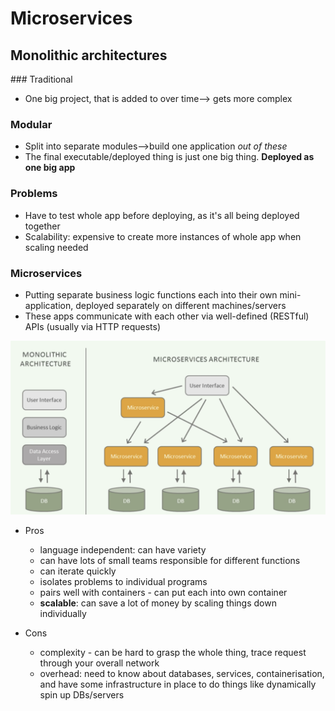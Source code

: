 # Microservices

## Monolithic architectures


### Traditional

* One big project, that is added to over time--> gets more complex

### Modular

* Split into separate modules-->build one application _out of these_
* The final executable/deployed thing is just one big thing. **Deployed as one big app**

### Problems

* Have to test whole app before deploying, as it's all being deployed together
* Scalability: expensive to create more instances of whole app when scaling needed

### Microservices

* Putting separate business logic functions each into their own mini-application, deployed separately on different machines/servers
* These apps communicate with each other via well-defined (RESTful) APIs (usually via HTTP requests)

![microservices](images/2019/03/microservices.png)

* Pros
  - language independent: can have variety
  - can have lots of small teams responsible for different functions
  - can iterate quickly
  - isolates problems to individual programs
  - pairs well with containers - can put each into own container
  - **scalable**: can save a lot of money by scaling things down individually

* Cons
  - complexity - can be hard to grasp the whole thing, trace request through your overall network
  - overhead: need to know about databases, services, containerisation, and have some infrastructure in place to do things like dynamically spin up DBs/servers
